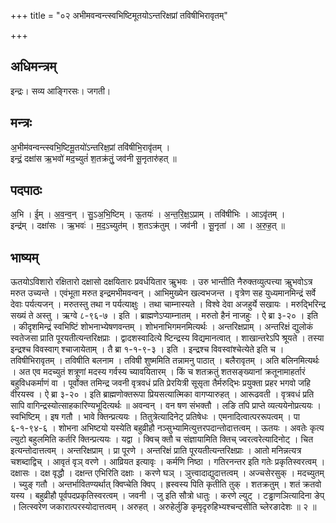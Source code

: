 +++
title = "०२ अभीमवन्वन्त्स्वभिष्टिमूतयोऽन्तरिक्षप्रां तविषीभिरावृतम्"

+++
## अधिमन्त्रम्
इन्द्रः। सव्य आङ्गिरसः। जगती।

## मन्त्रः
अ॒भीम॑वन्वन्त्स्वभि॒ष्टिमू॒तयो॑ऽन्तरिक्ष॒प्रां तवि॑षीभि॒रावृ॑तम् ।  
इन्द्रं॒ दक्षा॑स ऋ॒भवो॑ मद॒च्युतं॑ श॒तक्र॑तुं॒ जव॑नी सू॒नृतारु॑हत् ॥

## पदपाठः
अ॒भि । ई॒म् । अ॒व॒न्व॒न् । सु॒ऽअ॒भि॒ष्टिम् । ऊ॒तयः॑ । अ॒न्त॒रि॒क्ष॒ऽप्राम् । तवि॑षीभिः । आऽवृ॑तम् ।  
इन्द्र॑म् । दक्षा॑सः । ऋ॒भवः॑ । म॒द॒ऽच्युत॑म् । श॒तऽक्र॑तुम् । जव॑नी । सू॒नृता॑ । आ । अ॒रु॒ह॒त् ॥

## भाष्यम्
ऊतयोऽविशारो रक्षितारो दक्षासो दक्षयितारः प्रवर्धयितार ऋुभवः । उरु भान्तीति नैरुक्तव्युत्पत्त्या ऋुभवोऽत्र मरुत उच्यन्ते । एवंभूता मरुत इन्द्रमभीमवन्वन् । आभिमुख्येन खल्वभजन्त । वृत्रेण सह युध्यमानमिन्द्रं सर्वे देवाः पर्यत्यजन् । मरुतस्तु तथा न पर्यत्याक्षुः । तथा चाम्नास्यते । विश्वे देवा अजहुर्ये सखायः । मरुद्भिरिन्द्र सख्यं ते अस्तु । ऋग्वे ८-९६-७ । इति । ब्राह्मणेऽप्याम्नातम् । मरुतो हैनं नाजहुः । ऐ ब्रा ३-२० । इति । कीदृशमिन्द्रं स्वभिष्टिं शोभनाभ्येषणवन्तम् । शोभनाभिगमनमित्यर्थः । अन्तरिक्षप्राम् । अन्तरिक्षं द्युलोकं स्वतेजसा प्राति पूरयतीत्यन्तरिक्षप्राः । द्वादशस्वादित्ये ष्टिन्द्रस्य विद्यमानत्वात् । शाखान्तरेऽपि श्रूयते । तस्या इन्द्रश्च विवस्वाग् श्चाजायेताम् । तै ब्रा १-१-९-३ । इति । इन्द्रश्च विवस्वांश्चेत्येते इति च । तविषीभिरावृतम् । तविषीति बलनाम । तविषी शुष्ममिति तन्नामनु पाठात् । बलैरावृतम् । अति बलिनमित्यर्थः । अत एव मदच्युतं शत्रूणां मदस्य गर्वस्य च्यावयितारम् । किं च शतक्रतुं शतसङ्ख्यानां क्रतूनामाहर्तारं बहुविधकर्माणं वा । पूर्वोक्त तमिन्द्र जवनी वृत्रवधं प्रति प्रेरयित्री सूसृता तैर्मरुद्भिः प्रयुक्ता प्रहर भगवो जहि वीरयस्व । ऐ ब्रा ३-२० । इति ब्राह्मणोक्तरूपा प्रियसत्यात्मिका वागप्यारुहत् । आरूढवती । वृत्रवधं प्रति सापि वागिन्द्रस्योत्साहकारिण्यभूदित्यर्थः ॥ अवन्वन् । वन षण संभक्तौ । लङि तपि प्राप्ते व्यत्ययेनोप्रत्ययः । स्वभिष्टिम् । इष गतौ । भावे क्तिन्प्रत्ययः । तितुत्रेत्यादिनेट् प्रतिषेधः । एमनादित्वात्पररूपत्वम् । पा ६-१-९४-६ । शोभना अभिष्टयो यस्येति बहुव्रीहौ नञ्सुभ्यामित्युत्तरपदान्तोदात्तत्वम् । ऊतयः । अवतेः कृत्य ल्युटो बहुलमिति कर्तरि क्तिन्प्रत्ययः । यद्वा । क्विच् क्तौ च संज्ञायामिति क्तिच् ज्वरत्वरेत्यादिनोट् । चित इत्यन्तोदात्तत्वम् । अन्तरिक्षप्राम् । प्रा पूरणे । अन्तरिक्षं प्राति पूरयतीत्यन्तरिक्षप्राः । आतो मनिन्नत्यत्र चशब्दाद्विच् । आवृतं वृञ् वरणे । आव्रियत इत्यावृः । कर्मणि निष्ठा । गतिरनन्तर इति गतेः प्रकृतिस्वरत्वम् । दक्षासः । दक्ष वृद्धौ । दक्षन्त एभिरिति दक्षाः । करणे घञ् । ञुत्त्वादाद्युदात्तत्वम् । अज्चसेरसुक् । मदच्युतम् । च्युङ् गतौ । अन्तर्भावितण्यर्थात् क्विप्चेति क्विप् । ह्रस्वस्य पिति कृतीति तुक् । शतक्रतुम् । शतं क्रतवो यस्य । बहुव्रीहौ पूर्वपदप्रकृतिस्वरत्वम् । जवनी । जु इति सौत्रो धातुः । करणे ल्युट् । टड्ढाणञित्यादिना ङेप् । लित्स्वरेण जकारात्परस्योदात्तत्वम् । अरुहत् । अरुहेर्लुङि कृमृदृरुहिभ्यश्चन्दसीति च्लेरङादेशः ॥ २ ॥